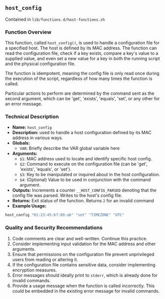 ## `host_config`

Contained in `lib/functions.d/host-functions.sh`

### Function Overview
This function, called `host_config()`, is used to handle a configuration file for a specified host. The host is defined by its MAC address. The function can read the configuration file, check if a key exists, compare a key's value to a supplied value, and even set a new value for a key in both the running script and the physical configuration file.

The function is idempotent, meaning the config file is only read once during the execution of the script, regardless of how many times the function is called.

Particular actions to perform are determined by the command sent as the second argument, which can be 'get', 'exists', 'equals', 'set', or any other for an error message.

### Technical Description
- **Name:** `host_config`
- **Description:** used to handle a host configuration defined by its MAC address in various ways.
- **Globals:** 
  - `VAR`: Briefly describe the VAR global variable here
- **Arguments:** 
  - `$1`: MAC address used to locate and identify specific host config.
  - `$2`: Command to execute on the configuration file (can be 'get', 'exists', 'equals', or 'set').
  - `$3`: Key to be manipulated or inquired about in the host configuration.
  - `$4`: (Optional) Value to be used in conjunction with the command argument.
- **Outputs:** Increments a counter `__HOST_CONFIG_PARSED` denoting that the config file was parsed. Writes to the host's config file.
- **Returns:** Exit status of the function. Returns `2` for an invalid command
- **Example Usage:** 
```bash
host_config "01:23:45:67:89:ab" "set" "TIMEZONE" "UTC"
```

### Quality and Security Recommendations
1. Code comments are clear and well-written. Continue this practice.
2. Consider implementing input validation for the MAC address and other arguments.
3. Ensure that permissions on the configuration file prevent unprivileged users from reading or altering it.
4. If the configuration file contains sensitive data, consider implementing encryption measures.
5. Error messages should ideally print to `stderr`, which is already done for invalid commands.
6. Provide a usage message when the function is called incorrectly. This could be embedded in the existing error message for invalid commands.

